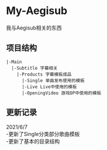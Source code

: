 # My-Aegisub
我与Aegisub相关的东西

## 项目结构
```
|-Main
  |-Subtitle 字幕相关
    |-Products 字幕模板成品
      |-Single 单曲发布使用的模板
      |-Live Live中使用的模板
      |-OpeningVideo 游戏OP中使用的模板
```

## 更新记录
2021/6/7  
-更新了Single分类部分歌曲模板  
-更新了基本的目录结构
